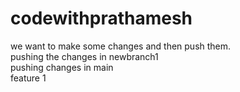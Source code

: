# codewithprathamesh
we want to make some changes and then push them.<br>
pushing the changes in newbranch1<br>
pushing changes in main<br>
feature 1<br>

